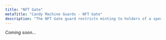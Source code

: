 ```yaml
---
title: "NFT Gate"
metaTitle: "Candy Machine Guards - NFT Gate"
description: "The NFT Gate guard restricts minting to holders of a specified NFT collection."
---
```


_Coming soon..._
